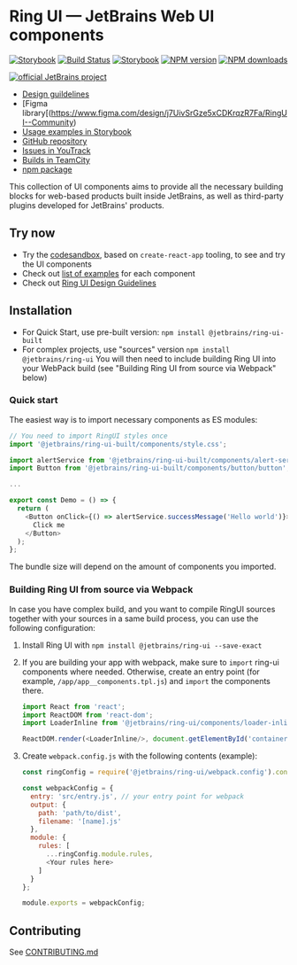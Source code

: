 # Ring UI — JetBrains Web UI components
[![Storybook][storybook-img]][docsite] [![Build Status][ci-img]][ci-bt] [![Storybook][browserstack-img]][browserstack-build-page] [![NPM version][npm-version-img]][npm-package] [![NPM downloads][npm-count-img]][npm-package]

[![official JetBrains project](https://jb.gg/badges/official-flat-square.svg)](https://github.com/JetBrains#jetbrains-on-github)

- [Design guildelines](https://www.jetbrains.com/help/ring-ui/welcome.html)
- [Figma library[(https://www.figma.com/design/j7UivSrGze5xCDKrqzR7Fa/RingUI--Community)
- [Usage examples in Storybook][docsite]
- [GitHub repository](https://github.com/JetBrains/ring-ui)
- [Issues in YouTrack](https://youtrack.jetbrains.com/issues/RG)
- [Builds in TeamCity][ci-project]
- [npm package][npm-package]

This collection of UI components aims to provide all the necessary building blocks for web-based products built inside JetBrains, as well as third-party plugins developed for JetBrains' products.

## Try now
* Try the [codesandbox](https://codesandbox.io/p/sandbox/ring-ui-7-0-demo-z6v6ym), based on `create-react-app` tooling, to see and try the UI components
* Check out [list of examples](https://jetbrains.github.io/ring-ui/master/index.html) for each component
* Check out [Ring UI Design Guidelines](http://www.jetbrains.com/help/ring-ui)

## Installation

* For Quick Start, use pre-built version: 
  `npm install @jetbrains/ring-ui-built`
* For complex projects, use "sources" version
  `npm install @jetbrains/ring-ui`
  You will then need to include building Ring UI into your WebPack build (see "Building Ring UI from source via Webpack" below)

### Quick start

The easiest way is to import necessary components as ES modules:
```js
// You need to import RingUI styles once
import '@jetbrains/ring-ui-built/components/style.css';

import alertService from '@jetbrains/ring-ui-built/components/alert-service/alert-service';
import Button from '@jetbrains/ring-ui-built/components/button/button';

...

export const Demo = () => {
  return (
    <Button onClick={() => alertService.successMessage('Hello world')}>
      Click me
    </Button>
  );
};

```

The bundle size will depend on the amount of components you imported.

### Building Ring UI from source via Webpack

In case you have complex build, and you want to compile RingUI sources together with your sources
in a same build process, you can use the following configuration:

1. Install Ring UI with `npm install @jetbrains/ring-ui --save-exact` 

2. If you are building your app with webpack, make sure to `import` ring-ui components where needed. Otherwise, create an entry point (for example, `/app/app__components.tpl.js`) and
`import` the components there. 
   ``` javascript
   import React from 'react';
   import ReactDOM from 'react-dom';
   import LoaderInline from '@jetbrains/ring-ui/components/loader-inline/loader-inline';
   
   ReactDOM.render(<LoaderInline/>, document.getElementById('container'));
   ```

3. Create `webpack.config.js` with the following contents (example):
   ``` javascript
   const ringConfig = require('@jetbrains/ring-ui/webpack.config').config;
   
   const webpackConfig = {
     entry: 'src/entry.js', // your entry point for webpack
     output: {
       path: 'path/to/dist',
       filename: '[name].js'
     },
     module: {
       rules: [
         ...ringConfig.module.rules,
         <Your rules here>
       ]
     }
   };
   
   module.exports = webpackConfig;
   ```

## Contributing

See [CONTRIBUTING.md](./CONTRIBUTING.md)

[docsite]: https://jetbrains.github.io/ring-ui
[ci-project]: https://teamcity.jetbrains.com/project.html?projectId=JetBrainsUi_RingUi&tab=projectOverview
[ci-bt]: https://teamcity.jetbrains.com/viewType.html?buildTypeId=JetBrainsUi_RingUi_GeminiTests&tab=buildTypeStatusDiv
[ci-img]:  https://teamcity.jetbrains.com/app/rest/builds/buildType:JetBrainsUi_RingUi_GeminiTests/statusIcon.svg
[npm-package]: https://www.npmjs.com/package/@jetbrains/ring-ui
[npm-version-img]: https://img.shields.io/npm/v/@jetbrains/ring-ui.svg
[npm-count-img]: https://img.shields.io/npm/dt/@jetbrains/ring-ui.svg
[storybook-img]: https://cdn.jsdelivr.net/gh/storybookjs/brand@master/badge/badge-storybook.svg
[browserstack-img]: https://automate.browserstack.com/badge.svg?badge_key=elc3S1IvemtCdHBjcHdmQzdRcm9xYWxTakFvSWFqT2lrOGtrTjZRbFVRaz0tLXE0VnpyUjRqSk1Xc2xIQ1NnL1pkbnc9PQ==--f96a555ca0fe3ce50d0770cb975be0f3b6a6cf79
[browserstack-build-page]: https://automate.browserstack.com/public-build/elc3S1IvemtCdHBjcHdmQzdRcm9xYWxTakFvSWFqT2lrOGtrTjZRbFVRaz0tLXE0VnpyUjRqSk1Xc2xIQ1NnL1pkbnc9PQ==--f96a555ca0fe3ce50d0770cb975be0f3b6a6cf79
